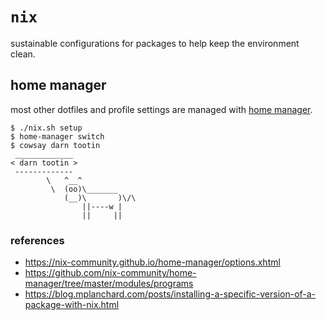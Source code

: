 # `nix`

sustainable configurations for packages to help keep the environment clean.

## home manager

most other dotfiles and profile settings are managed with [home manager][hm].

```
$ ./nix.sh setup
$ home-manager switch
$ cowsay darn tootin
 _____________
< darn tootin >
 -------------
        \   ^__^
         \  (oo)\_______
            (__)\       )\/\
                ||----w |
                ||     ||
```

### references

- https://nix-community.github.io/home-manager/options.xhtml
- https://github.com/nix-community/home-manager/tree/master/modules/programs
- https://blog.mplanchard.com/posts/installing-a-specific-version-of-a-package-with-nix.html

<!-- a collection of links -->
[hm]: https://github.com/nix-community/home-manager
